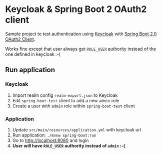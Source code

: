 # Keycloak & Spring Boot 2 OAuth2 client

Sample project to test authentication using [Keycloak](http://www.keycloak.org) with 
[Spring Boot 2.0 OAuth2 Client](https://docs.spring.io/spring-boot/docs/2.0.0.RELEASE/reference/htmlsingle/#boot-features-security-oauth2).

Works fine except that user always get `ROLE_USER` authority instead of the one defined in keycloak :-(

## Run application

### Keycloak

1. Import realm config `realm-export.json` to Keycloak
1. Edit `spring-boot-test` client to add a new `admin` role
1. Create a user with `admin` role within `spring-boot-test` client

### Application

1. Update `src/main/resources/application.yml` with keycloak url  
1. Run application: `./mvnw spring-boot:run`
1. Go to [http://localhost:8080](http://localhost:8080) and login
1. **User will have `ROLE_USER` authority instead of `admin` :-(**


